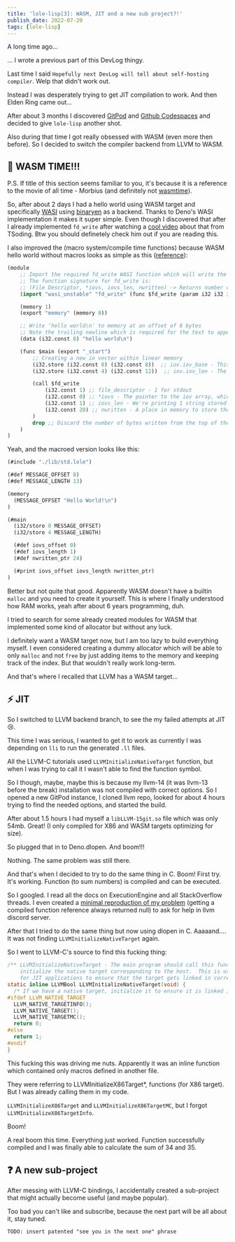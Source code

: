 ```yaml
---
title: 'lole-lisp[3]: WASM, JIT and a new sub project?!'
publish_date: 2022-07-20
tags: [lole-lisp]
---
```


A long time ago...

... I wrote a previous part of this DevLog thingy.

Last time I said `Hopefully next DevLog will tell about self-hosting compiler`.
Welp that didn't work out.

Instead I was desperately trying to get JIT compilation to work. And then Elden
Ring came out...

After about 3 months I discovered [GitPod](https://gitpod.io/) and
[Github Codespaces](https://github.com/features/codespaces) and decided to give
`lole-lisp` another shot.

Also during that time I got really obsessed with WASM (even more then before).
So I decided to switch the compiler backend from LLVM to WASM.

## 🦇 WASM TIME!!!

P.S. If title of this section seems familiar to you, it's because it is a
reference to the movie of all time - Morbius (and definitely not
[wasmtime](https://wasmtime.dev/)).

So, after about 2 days I had a hello world using WASM target and specifically
[WASI](https://wasi.dev/) using
[binaryen](https://github.com/WebAssembly/binaryen) as a backend. Thanks to
Deno's WASI implementation it makes it super simple. Even though I discovered
that after I already implemented `fd_write` after watching a
[cool video](https://www.youtube.com/watch?v=2qV-1JhxWeE) about that from
TSoding. Btw you should definetely check him out if you are reading this.

I also improved the (macro system/compile time functions) because WASM hello
world without macros looks as simple as this
([reference](https://github.com/bytecodealliance/wasmtime/blob/main/docs/WASI-tutorial.md)):

```clojure
(module
    ;; Import the required fd_write WASI function which will write the given io vectors to stdout
    ;; The function signature for fd_write is:
    ;; (File Descriptor, *iovs, iovs_len, nwritten) -> Returns number of bytes written
    (import "wasi_unstable" "fd_write" (func $fd_write (param i32 i32 i32 i32) (result i32)))

    (memory 1)
    (export "memory" (memory 0))

    ;; Write 'hello world\n' to memory at an offset of 8 bytes
    ;; Note the trailing newline which is required for the text to appear
    (data (i32.const 8) "hello world\n")

    (func $main (export "_start")
        ;; Creating a new io vector within linear memory
        (i32.store (i32.const 0) (i32.const 8))  ;; iov.iov_base - This is a pointer to the start of the 'hello world\n' string
        (i32.store (i32.const 4) (i32.const 12))  ;; iov.iov_len - The length of the 'hello world\n' string

        (call $fd_write
            (i32.const 1) ;; file_descriptor - 1 for stdout
            (i32.const 0) ;; *iovs - The pointer to the iov array, which is stored at memory location 0
            (i32.const 1) ;; iovs_len - We're printing 1 string stored in an iov - so one.
            (i32.const 20) ;; nwritten - A place in memory to store the number of bytes written
        )
        drop ;; Discard the number of bytes written from the top of the stack
    )
)
```

Yeah, and the macroed version looks like this:

```clojure
(#include "./lib/std.lole")

(#def MESSAGE_OFFSET 8)
(#def MESSAGE_LENGTH 13)

(memory
  (MESSAGE_OFFSET "Hello World!\n")
)

(#main
  (i32/store 0 MESSAGE_OFFSET)
  (i32/store 4 MESSAGE_LENGTH)

  (#def iovs_offset 0)
  (#def iovs_length 1)
  (#def nwritten_ptr 24)

  (#print iovs_offset iovs_length nwritten_ptr)
)
```

Better but not quite that good. Apparently WASM doesn't have a builtin `malloc`
and you need to create it yourself. This is where I finally understood how RAM
works, yeah after about 6 years programming, duh.

I tried to search for some already created modules for WASM that implemented
some kind of allocator but without any luck.

I definitely want a WASM target now, but I am too lazy to build everything
myself. I even considered creating a dummy allocator which will be able to only
`malloc` and not `free` by just adding items to the memory and keeping track of
the index. But that wouldn't really work long-term.

And that's where I recalled that LLVM has a WASM target...

## ⚡ JIT

So I switched to LLVM backend branch, to see the my failed attempts at JIT 😢.

This time I was serious, I wanted to get it to work as currently I was depending
on `lli` to run the generated `.ll` files.

All the LLVM-C tutorials used `LLVMInitializeNativeTarget` function, but when I
was trying to call it I wasn't able to find the function symbol.

So I though, maybe, maybe this is because my llvm-14 (it was llvm-13 before the
break) installation was not compiled with correct options. So I opened a new
GitPod instance, I cloned llvm repo, looked for about 4 hours trying to find the
needed options, and started the build.

After about 1.5 hours I had myself a `libLLVM-15git.so` file which was only
54mb. Great! (I only compiled for X86 and WASM targets optimizing for size).

So plugged that in to Deno.dlopen. And boom!!!

Nothing. The same problem was still there.

And that's when I decided to try to do the same thing in C. Boom! First try.
It's working. Function (to sum numbers) is compiled and can be executed.

So I googled. I read all the docs on ExecutionEngine and all StackOverflow
threads. I even created a
[minimal reproduction of my problem](https://github.com/glebbash/deno-llvm-jit)
(getting a compiled function reference always returned null) to ask for help in
llvm discord server.

After that I tried to do the same thing but now using dlopen in C. Aaaaand....
It was not finding `LLVMInitializeNativeTarget` again.

So I went to LLVM-C's source to find this fucking thing:

```c
/** LLVMInitializeNativeTarget - The main program should call this function to
    initialize the native target corresponding to the host.  This is useful
    for JIT applications to ensure that the target gets linked in correctly. */
static inline LLVMBool LLVMInitializeNativeTarget(void) {
  /* If we have a native target, initialize it to ensure it is linked in. */
#ifdef LLVM_NATIVE_TARGET
  LLVM_NATIVE_TARGETINFO();
  LLVM_NATIVE_TARGET();
  LLVM_NATIVE_TARGETMC();
  return 0;
#else
  return 1;
#endif
}
```

This fucking this was driving me nuts. Apparently it was an inline function
which contained only macros defined in another file.

They were referring to LLVMInitializeX86Target*, functions (for X86 target). But
I was already calling them in my code.

`LLVMInitializeX86Target` and `LLVMInitializeX86TargetMC`, but I forgot
`LLVMInitializeX86TargetInfo`.

Boom!

A real boom this time. Everything just worked. Function successfully compiled
and I was finally able to calculate the sum of 34 and 35.

## ❓ A new sub-project

After messing with LLVM-C bindings, I accidentally created a sub-project that
might actually become useful (and maybe popular).

Too bad you can't like and subscribe, because the next part will be all about
it, stay tuned.

`TODO: insert patented "see you in the next one" phrase`
